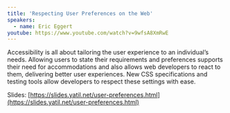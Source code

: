 ```yaml
---
title: 'Respecting User Preferences on the Web'
speakers:
  - name: Eric Eggert
youtube: https://www.youtube.com/watch?v=9wfsA8XmRwE
---
```


Accessibility is all about tailoring the user experience to an individual’s needs. Allowing users to state their requirements and preferences supports their need for accommodations and also allows web developers to react to them, delivering better user experiences. New CSS specifications and testing tools allow developers to respect these settings with ease.

Slides: [https://slides.yatil.net/user-preferences.html](https://slides.yatil.net/user-preferences.html)